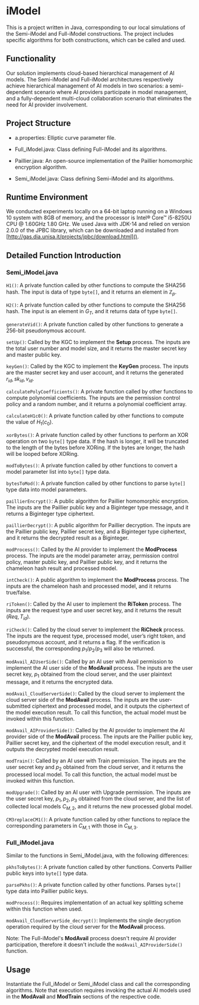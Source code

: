 # iModel

This is a project written in Java, corresponding to our local simulations of the Semi-$\mathsf{iModel}$ and Full-$\mathsf{iModel}$ constructions. The project includes specific algorithms for both constructions, which can be called and used.

## Functionality

Our solution implements cloud-based hierarchical management of AI models. The Semi-$\mathsf{iModel}$ and Full-$\mathsf{iModel}$ architectures respectively achieve hierarchical management of AI models in two scenarios: a semi-dependent scenario where AI providers participate in model management, and a fully-dependent multi-cloud collaboration scenario that eliminates the need for AI provider involvement.

## Project Structure

- a.properties: Elliptic curve parameter file.

- Full_iModel.java: Class defining Full-$\mathsf{iModel}$ and its algorithms.

- Paillier.java: An open-source implementation of the Paillier homomorphic encryption algorithm.

- Semi_iModel.java: Class defining Semi-$\mathsf{iModel}$ and its algorithms.

## Runtime Environment

We conducted experiments locally on a 64-bit laptop running on a Windows 10 system with 8GB of memory, and the processor is Intel® Core™ i5-8250U CPU @ 1.60GHz 1.80 GHz. We used Java with JDK-14 and relied on version 2.0.0 of the JPBC library, which can be downloaded and installed from [http://gas.dia.unisa.it/projects/jpbc/download.html]().

## Detailed Function Introduction

### Semi_iModel.java

`H1()`: A private function called by other functions to compute the SHA256 hash. The input is data of type `byte[]`, and it returns an element in $\mathbb{Z}_p$.

`H2()`: A private function called by other functions to compute the SHA256 hash. The input is an element in $G_T$, and it returns data of type `byte[]`.

`generateVid()`: A private function called by other functions to generate a 256-bit pseudonymous account.

`setUp()`: Called by the KGC to implement the **Setup** process. The inputs are the total user number and model size, and it returns the master secret key and master public key.

`keyGen()`: Called by the KGC to implement the **KeyGen** process. The inputs are the master secret key and user account, and it returns the generated $r_{id}, sk_{id}, v_{id}$.

`calculatePolyCoefficients()`: A private function called by other functions to compute polynomial coefficients. The inputs are the permission control policy and a random number, and it returns a polynomial coefficient array.

`calculateH1c0()`: A private function called by other functions to compute the value of $H_1(c_0)$.

`xorBytes()`: A private function called by other functions to perform an XOR operation on two `byte[]` type data. If the hash is longer, it will be truncated to the length of the bytes before XORing. If the bytes are longer, the hash will be looped before XORing.

`modToBytes()`: A private function called by other functions to convert a model parameter list into `byte[]` type data.

`bytesToMod()`: A private function called by other functions to parse `byte[]` type data into model parameters.

`paillierEncrypt()`: A public algorithm for Paillier homomorphic encryption. The inputs are the Paillier public key and a Biginteger type message, and it returns a Biginteger type ciphertext.

`paillierDecrypt()`: A public algorithm for Paillier decryption. The inputs are the Paillier public key, Paillier secret key, and a Biginteger type ciphertext, and it returns the decrypted result as a Biginteger.

`modProcess()`: Called by the AI provider to implement the **ModProcess** process. The inputs are the model parameter array, permission control policy, master public key, and Paillier public key, and it returns the chameleon hash result and processed model.

`intCheck()`: A public algorithm to implement the **ModProcess** process. The inputs are the chameleon hash and processed model, and it returns true/false.

`riToken()`: Called by the AI user to implement the **RiToken** process. The inputs are the request type and user secret key, and it returns the result $(Req, T_{id})$.

`riCheck()`: Called by the cloud server to implement the **RiCheck** process. The inputs are the request type, processed model, user’s right token, and pseudonymous account, and it returns a flag. If the verification is successful, the corresponding $p_1$/$p_2$/$p_3$ will also be returned.

`modAvail_AIUserSide()`: Called by an AI user with Avail permission to implement the AI user side of the **ModAvail** process. The inputs are the user secret key, $p_1$ obtained from the cloud server, and the user plaintext message, and it returns the encrypted data.

`modAvail_CloudServerSide()`: Called by the cloud server to implement the cloud server side of the **ModAvail** process. The inputs are the user-submitted ciphertext and processed model, and it outputs the ciphertext of the model execution result. To call this function, the actual model must be invoked within this function.

`modAvail_AIProviderSide()`: Called by the AI provider to implement the AI provider side of the **ModAvail** process. The inputs are the Paillier public key, Paillier secret key, and the ciphertext of the model execution result, and it outputs the decrypted model execution result.

`modTrain()`: Called by an AI user with Train permission. The inputs are the user secret key and $p_2$ obtained from the cloud server, and it returns the processed local model. To call this function, the actual model must be invoked within this function.

`modUpgrade()`: Called by an AI user with Upgrade permission. The inputs are the user secret key, $p_1, p_2, p_3$ obtained from the cloud server, and the list of collected local models $C_{M,2}$, and it returns the new processed global model.

`CM3replaceCM1()`: A private function called by other functions to replace the corresponding parameters in $C_{M,1}$ with those in $C_{M,3}$.

### Full_iModel.java

Similar to the functions in Semi_iModel.java, with the following differences:

`pkhsToBytes()`: A private function called by other functions. Converts Paillier public keys into `byte[]` type data.

`parsePkhs()`: A private function called by other functions. Parses `byte[]` type data into Paillier public keys.

`modProcess()`: Requires implementation of an actual key splitting scheme within this function when used.

`modAvail_CloudServerSide_decrypt()`: Implements the single decryption operation required by the cloud server for the **ModAvail** process.

Note: The Full-$\mathsf{iModel}$'s **ModAvail** process doesn't require AI provider participation, therefore it doesn't include the `modAvail_AIProviderSide()` function.

## Usage

Instantiate the Full_iModel or Semi_iModel class and call the corresponding algorithms. Note that execution requires invoking the actual AI models used in the **ModAvail** and **ModTrain** sections of the respective code.  
